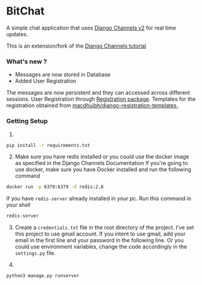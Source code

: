 # BitChat

A simple chat application that uses [Django Channels v2](https://channels.readthedocs.io/en/latest/) for real time updates.

This is an extension/fork of the [Django Channels tutorial](https://channels.readthedocs.io/en/latest/tutorial/)

### What's new ?
- Messages are now stored in Database
- Added User Registration

The messages are now persistent and they can accessed across different sessions.
User Registration through [Registration package](https://django-registration.readthedocs.io/en/2.4.1/).
Templates for the registration obtained from [macdhuibh/django-registration-templates
](https://github.com/macdhuibh/django-registration-templates).

### Getting Setup
1.
  ```sh
  pip install -r requirements.txt
  ```

2. Make sure you have redis installed or you could use the docker image as specified in the Django Channels Documentation
If you're going to use docker, make sure you have Docker installed and run the following command
  ```sh
  docker run -p 6379:6379 -d redis:2.8
  ```
If you have `redis-server` already installed in your pc. Run this command in your shell
  ```sh
  redis-server
  ```

3. Create a `credentials.txt` file in the root directory of the project. I've set this project to use gmail account. If you intent to use gmail,
add your email in the first line and your password in the following line. Or you could use environment variables, change the code accordingly in the
`settings.py` file.

4.
  ```sh
  python3 manage.py runserver
  ```


